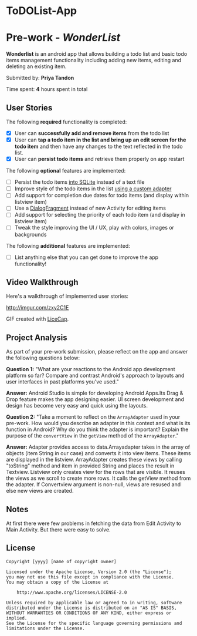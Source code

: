 # ToDOList-App
# Pre-work - *WonderList*

**Wonderlist** is an android app that allows building a todo list and basic todo items management functionality including adding new items, editing and deleting an existing item.

Submitted by: **Priya Tandon**

Time spent: **4** hours spent in total

## User Stories

The following **required** functionality is completed:

* [x] User can **successfully add and remove items** from the todo list
* [X] User can **tap a todo item in the list and bring up an edit screen for the todo item** and then have any changes to the text reflected in the todo list.
* [X] User can **persist todo items** and retrieve them properly on app restart

The following **optional** features are implemented:

* [ ] Persist the todo items [into SQLite](http://guides.codepath.com/android/Persisting-Data-to-the-Device#sqlite) instead of a text file
* [ ] Improve style of the todo items in the list [using a custom adapter](http://guides.codepath.com/android/Using-an-ArrayAdapter-with-ListView)
* [ ] Add support for completion due dates for todo items (and display within listview item)
* [ ] Use a [DialogFragment](http://guides.codepath.com/android/Using-DialogFragment) instead of new Activity for editing items
* [ ] Add support for selecting the priority of each todo item (and display in listview item)
* [ ] Tweak the style improving the UI / UX, play with colors, images or backgrounds

The following **additional** features are implemented:

* [ ] List anything else that you can get done to improve the app functionality!

## Video Walkthrough

Here's a walkthrough of implemented user stories:

http://imgur.com/zxy2C1E

GIF created with [LiceCap](http://www.cockos.com/licecap/).

## Project Analysis

As part of your pre-work submission, please reflect on the app and answer the following questions below:

**Question 1:** "What are your reactions to the Android app development platform so far? Compare and contrast Android's approach to layouts and user interfaces in past platforms you've used."

**Answer:**  Android Studio is simple for developing Android Apps.Its Drag & Drop feature makes the app designing easier. UI screen development and design has become very easy and quick using the layouts. 

**Question 2:** "Take a moment to reflect on the `ArrayAdapter` used in your pre-work. How would you describe an adapter in this context and what is its function in Android? Why do you think the adapter is important? Explain the purpose of the `convertView` in the `getView` method of the `ArrayAdapter`."

**Answer:** Adapter provides access to data.Arrayadapter takes in the array of objects (item String in our case) and converts it into view items. These items are displayed in the listview. ArrayAdapter creates these views by calling "toString" method and item in provided String and places the result in Textview.
	    Listview only creates view for the rows that are visible. It reuses the views as we scroll to create more rows. It calls the getView method from the adapter. If Convertview argument is non-null, views are resused and else new views are created. 
	
## Notes

At first there were few problems in fetching the data from Edit Activity to Main Activity. But there were easy to solve.

## License

    Copyright [yyyy] [name of copyright owner]

    Licensed under the Apache License, Version 2.0 (the "License");
    you may not use this file except in compliance with the License.
    You may obtain a copy of the License at

        http://www.apache.org/licenses/LICENSE-2.0

    Unless required by applicable law or agreed to in writing, software
    distributed under the License is distributed on an "AS IS" BASIS,
    WITHOUT WARRANTIES OR CONDITIONS OF ANY KIND, either express or implied.
    See the License for the specific language governing permissions and
    limitations under the License.
